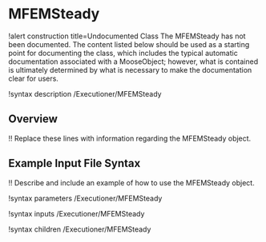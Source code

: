 # MFEMSteady

!alert construction title=Undocumented Class
The MFEMSteady has not been documented. The content listed below should be used as a starting point for
documenting the class, which includes the typical automatic documentation associated with a
MooseObject; however, what is contained is ultimately determined by what is necessary to make the
documentation clear for users.

!syntax description /Executioner/MFEMSteady

## Overview

!! Replace these lines with information regarding the MFEMSteady object.

## Example Input File Syntax

!! Describe and include an example of how to use the MFEMSteady object.

!syntax parameters /Executioner/MFEMSteady

!syntax inputs /Executioner/MFEMSteady

!syntax children /Executioner/MFEMSteady
